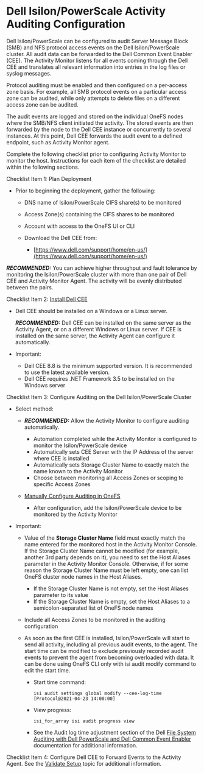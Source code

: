 # Dell Isilon/PowerScale Activity Auditing Configuration

Dell Isilon/PowerScale can be configured to audit Server Message Block (SMB) and NFS protocol access
events on the Dell Isilon/PowerScale cluster. All audit data can be forwarded to the Dell Common
Event Enabler (CEE). The Activity Monitor listens for all events coming through the Dell CEE and
translates all relevant information into entries in the log files or syslog messages.

Protocol auditing must be enabled and then configured on a per-access zone basis. For example, all
SMB protocol events on a particular access zone can be audited, while only attempts to delete files
on a different access zone can be audited.

The audit events are logged and stored on the individual OneFS nodes where the SMB/NFS client
initiated the activity. The stored events are then forwarded by the node to the Dell CEE instance or
concurrently to several instances. At this point, Dell CEE forwards the audit event to a defined
endpoint, such as Activity Monitor agent.

Complete the following checklist prior to configuring Activity Monitor to monitor the host.
Instructions for each item of the checklist are detailed within the following sections.

Checklist Item 1: Plan Deployment

- Prior to beginning the deployment, gather the following:

    - DNS name of Isilon/PowerScale CIFS share(s) to be monitored
    - Access Zone(s) containing the CIFS shares to be monitored
    - Account with access to the OneFS UI or CLI
    - Download the Dell CEE from:

        - [https://www.dell.com/support/home/en-us/](https://www.dell.com/support/home/en-us/)

**_RECOMMENDED:_** You can achieve higher throughput and fault tolerance by monitoring the
Isilon/PowerScale cluster with more than one pair of Dell CEE and Activity Monitor Agent. The
activity will be evenly distributed between the pairs.

Checklist Item 2:
[Install Dell CEE](/docs/accessanalyzer/11.6/config/dellpowerscale/installcee.md)

- Dell CEE should be installed on a Windows or a Linux server.

    **_RECOMMENDED:_** Dell CEE can be installed on the same server as the Activity Agent, or on a
    different Windows or Linux server. If CEE is installed on the same server, the Activity Agent
    can configure it automatically.

- Important:

    - Dell CEE 8.8 is the minimum supported version. It is recommended to use the latest available
      version.
    - Dell CEE requires .NET Framework 3.5 to be installed on the Windows server

Checklist Item 3: Configure Auditing on the Dell Isilon/PowerScale Cluster

- Select method:

    - **_RECOMMENDED:_** Allow the Activity Monitor to configure auditing automatically.

        - Automation completed while the Activity Monitor is configured to monitor the
          Isilon/PowerScale device
        - Automatically sets CEE Server with the IP Address of the server where CEE is installed
        - Automatically sets Storage Cluster Name to exactly match the name known to the Activity
          Monitor
        - Choose between monitoring all Access Zones or scoping to specific Access Zones

    - [Manually Configure Auditing in OneFS](/docs/accessanalyzer/11.6/config/dellpowerscale/manualconfiguration.md)

        - After configuration, add the Isilon/PowerScale device to be monitored by the Activity
          Monitor

- Important:

    - Value of the **Storage Cluster Name** field must exactly match the name entered for the
      monitored host in the Activity Monitor Console. If the Storage Cluster Name cannot be modified
      (for example, another 3rd party depends on it), you need to set the Host Aliases parameter in
      the Activity Monitor Console. Otherwise, if for some reason the Storage Cluster Name must be
      left empty, one can list OneFS cluster node names in the Host Aliases.

        - If the Storage Cluster Name is not empty, set the Host Aliases parameter to its value
        - If the Storage Cluster Name is empty, set the Host Aliases to a semicolon-separated list
          of OneFS node names

    - Include all Access Zones to be monitored in the auditing configuration
    - As soon as the first CEE is installed, Isilon/PowerScale will start to send all activity,
      including all previous audit events, to the agent. The start time can be modified to exclude
      previously recorded audit events to prevent the agent from becoming overloaded with data. It
      can be done using OneFS CLI only with isi audit modify command to edit the start time.

        - Start time command:

            ```
            isi audit settings global modify --cee-log-time [Protocol@2021-04-23 14:00:00]
            ```

        - View progress:

            ```
            isi_for_array isi audit progress view
            ```

        - See the Audit log time adjustment section of the Dell
          [File System Auditing with Dell PowerScale and Dell Common Event Enabler](https://www.dellemc.com/resources/en-us/asset/white-papers/products/storage/h12428-wp-best-practice-guide-isilon-file-system-auditing.pdf)
          documentation for additional information.

Checklist Item 4: Configure Dell CEE to Forward Events to the Activity Agent. See the
[Validate Setup](/docs/accessanalyzer/11.6/config/dellpowerscale/validate.md) topic for
additional information.
